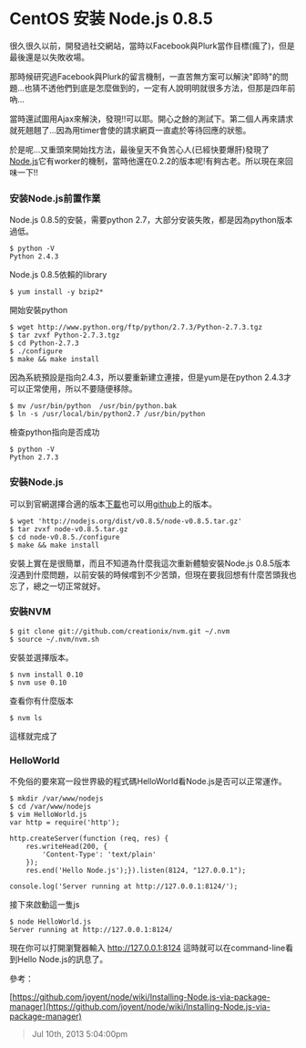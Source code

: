 # CentOS 安装 Node.js 0.8.5

很久很久以前，開發過社交網站，當時以Facebook與Plurk當作目標(瘋了)，但是最後還是以失敗收場。

那時候研究過Facebook與Plurk的留言機制，一直苦無方案可以解決"即時"的問題...也猜不透他們到底是怎麼做到的，一定有人說明明就很多方法，但那是四年前吶...

當時還試圖用Ajax來解決，發現!!可以耶。開心之餘的測試下。第二個人再來請求就死翹翹了...因為用timer會使的請求網頁一直處於等待回應的狀態。

於是呢...又重頭來開始找方法，最後皇天不負苦心人(已經快要爆肝)發現了[Node.js](http://nodejs.org/)它有worker的機制，當時他還在0.2.2的版本呢!有夠古老。所以現在來回味一下!!

### 安装Node.js前置作業

Node.js 0.8.5的安裝，需要python 2.7，大部分安装失敗，都是因為python版本過低。

```
$ python -V
Python 2.4.3
```

Node.js 0.8.5依賴的library

```
$ yum install -y bzip2*
```

開始安裝python

```
$ wget http://www.python.org/ftp/python/2.7.3/Python-2.7.3.tgz
$ tar zvxf Python-2.7.3.tgz
$ cd Python-2.7.3
$ ./configure
$ make && make install
```

因為系統預設是指向2.4.3，所以要重新建立連接，但是yum是在python 2.4.3才可以正常使用，所以不要隨便移除。

```
$ mv /usr/bin/python  /usr/bin/python.bak
$ ln -s /usr/local/bin/python2.7 /usr/bin/python
```

檢查python指向是否成功

```
$ python -V   
Python 2.7.3
```

### 安裝Node.js

可以到官網選擇合適的版本[下載](http://nodejs.org/download/)也可以用[github](https://github.com/joyent/node)上的版本。

```
$ wget 'http://nodejs.org/dist/v0.8.5/node-v0.8.5.tar.gz'
$ tar zvxf node-v0.8.5.tar.gz
$ cd node-v0.8.5./configure
$ make && make install
```

安裝上實在是很簡單，而且不知道為什麼我這次重新體驗安裝Node.js 0.8.5版本沒遇到什麼問題，以前安裝的時候嚐到不少苦頭，但現在要我回想有什麼苦頭我也忘了，總之一切正常就好。

### 安裝NVM

```
$ git clone git://github.com/creationix/nvm.git ~/.nvm
$ source ~/.nvm/nvm.sh
```

安裝並選擇版本。

```
$ nvm install 0.10
$ nvm use 0.10
```

查看你有什麼版本

```
$ nvm ls
```

這樣就完成了

### HelloWorld

不免俗的要來寫一段世界級的程式碼HelloWorld看Node.js是否可以正常運作。

```
$ mkdir /var/www/nodejs
$ cd /var/www/nodejs
$ vim HelloWorld.js
var http = require('http');

http.createServer(function (req, res) {
	res.writeHead(200, {
		'Content-Type': 'text/plain'
	});
	res.end('Hello Node.js');}).listen(8124, "127.0.0.1");

console.log('Server running at http://127.0.0.1:8124/');
```

接下來啟動這一隻js

```
$ node HelloWorld.js
Server running at http://127.0.0.1:8124/
```

現在你可以打開瀏覽器輸入 http://127.0.0.1:8124 這時就可以在command-line看到Hello Node.js的訊息了。

參考：

[https://github.com/joyent/node/wiki/Installing-Node.js-via-package-manager](https://github.com/joyent/node/wiki/Installing-Node.js-via-package-manager)

> Jul 10th, 2013 5:04:00pm